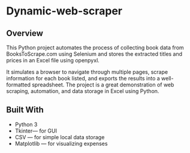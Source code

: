 # Dynamic-web-scraper

## Overview
  
This Python project automates the process of collecting book data from BooksToScrape.com using Selenium and stores the extracted titles and prices in an Excel file using openpyxl.

It simulates a browser to navigate through multiple pages, scrape information for each book listed, and exports the results into a well-formatted spreadsheet. The project is a great demonstration of web scraping, automation, and data storage in Excel using Python.

## Built With
- Python 3
- Tkinter— for GUI
- CSV — for simple local data storage
- Matplotlib — for visualizing expenses
